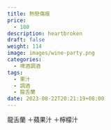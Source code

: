 ```yaml
---
title: 熱戀傷痕
price:
  - 180
description: heartbroken
draft: false
weight: 114
image: images/wine-party.png
categories:
  - 啤酒調酒
tags:
  - 果汁
  - 調酒
  - 龍舌蘭
date: 2023-08-22T20:21:19+08:00
---
```

 龍舌蘭 ＋蘋果汁 ＋檸檬汁